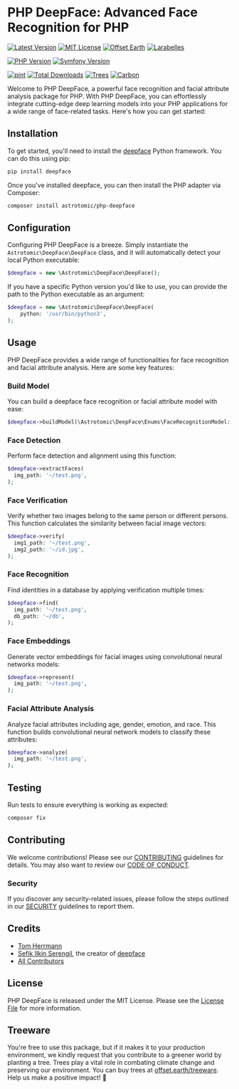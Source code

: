 # PHP DeepFace: Advanced Face Recognition for PHP

[![Latest Version](http://img.shields.io/packagist/v/astrotomic/php-deepface.svg?label=Release&style=for-the-badge)](https://packagist.org/packages/astrotomic/php-deepface)
[![MIT License](https://img.shields.io/github/license/Astrotomic/php-deepface.svg?label=License&color=blue&style=for-the-badge)](https://github.com/Astrotomic/php-deepface/blob/master/LICENSE)
[![Offset Earth](https://img.shields.io/badge/Treeware-%F0%9F%8C%B3-green?style=for-the-badge)](https://plant.treeware.earth/Astrotomic/php-deepface)
[![Larabelles](https://img.shields.io/badge/Larabelles-%F0%9F%A6%84-lightpink?style=for-the-badge)](https://www.larabelles.com/)

[![PHP Version](https://img.shields.io/packagist/dependency-v/astrotomic/php-deepface/php?style=flat-square&label=PHP)](https://packagist.org/packages/astrotomic/php-deepface)
[![Symfony Version](https://img.shields.io/packagist/dependency-v/astrotomic/php-deepface/symfony/process?style=flat-square&label=Symfony)](https://packagist.org/packages/astrotomic/php-deepface)

[![pint](https://img.shields.io/github/actions/workflow/status/Astrotomic/php-deepface/pint.yml?style=flat-square&logo=github&logoColor=white&label=CS)](https://github.com/Astrotomic/php-deepface/actions/workflows/pint.yml)
[![Total Downloads](https://img.shields.io/packagist/dt/astrotomic/php-deepface.svg?label=Downloads&style=flat-square)](https://packagist.org/packages/astrotomic/php-deepface)
[![Trees](https://img.shields.io/ecologi/trees/astrotomic?style=flat-square)](https://forest.astrotomic.info)
[![Carbon](https://img.shields.io/ecologi/carbon/astrotomic?style=flat-square)](https://forest.astrotomic.info)

Welcome to PHP DeepFace, a powerful face recognition and facial attribute analysis package for PHP. With PHP DeepFace, you can effortlessly integrate cutting-edge deep learning models into your PHP applications for a wide range of face-related tasks. Here's how you can get started:

## Installation

To get started, you'll need to install the [deepface](https://github.com/serengil/deepface/tree/master#installation--) Python framework. You can do this using pip:

```bash
pip install deepface
```

Once you've installed deepface, you can then install the PHP adapter via Composer:

```bash
composer install astrotomic/php-deepface
```

## Configuration

Configuring PHP DeepFace is a breeze. Simply instantiate the `Astrotomic\DeepFace\DeepFace` class, and it will automatically detect your local Python executable:

```php
$deepface = new \Astrotomic\DeepFace\DeepFace();
```

If you have a specific Python version you'd like to use, you can provide the path to the Python executable as an argument:

```php
$deepface = new \Astrotomic\DeepFace\DeepFace(
    python: '/usr/bin/python3',
);
```

## Usage

PHP DeepFace provides a wide range of functionalities for face recognition and facial attribute analysis. Here are some key features:

### Build Model

You can build a deepface face recognition or facial attribute model with ease:

```php
$deepface->buildModel(\Astrotomic\DeepFace\Enums\FaceRecognitionModel::VGGFACE);
```

### Face Detection

Perform face detection and alignment using this function:

```php
$deepface->extractFaces(
  img_path: '~/test.png',
);
```

### Face Verification

Verify whether two images belong to the same person or different persons. This function calculates the similarity between facial image vectors:

```php
$deepface->verify(
  img1_path: '~/test.png',
  img2_path: '~/id.jpg',
);
```

### Face Recognition

Find identities in a database by applying verification multiple times:

```php
$deepface->find(
  img_path: '~/test.png',
  db_path: '~/db',
);
```

### Face Embeddings

Generate vector embeddings for facial images using convolutional neural networks models:

```php
$deepface->represent(
  img_path: '~/test.png',
);
```

### Facial Attribute Analysis

Analyze facial attributes including age, gender, emotion, and race. This function builds convolutional neural network models to classify these attributes:

```php
$deepface->analyze(
  img_path: '~/test.png',
);
```

## Testing

Run tests to ensure everything is working as expected:

```bash
composer fix
```

## Contributing

We welcome contributions! Please see our [CONTRIBUTING](https://github.com/Astrotomic/.github/blob/master/CONTRIBUTING.md) guidelines for details. You may also want to review our [CODE OF CONDUCT](https://github.com/Astrotomic/.github/blob/master/CODE_OF_CONDUCT.md).

### Security

If you discover any security-related issues, please follow the steps outlined in our [SECURITY](https://github.com/Astrotomic/.github/blob/master/SECURITY.md) guidelines to report them.

## Credits

- [Tom Herrmann](https://github.com/Gummibeer)
- [Sefik Ilkin Serengil](https://github.com/serengil), the creator of [deepface](https://github.com/serengil/deepface)
- [All Contributors](../../contributors)

## License

PHP DeepFace is released under the MIT License. Please see the [License File](LICENSE.md) for more information.

## Treeware

You're free to use this package, but if it makes it to your production environment, we kindly request that you contribute to a greener world by planting a tree.
Trees play a vital role in combating climate change and preserving our environment.
You can buy trees at [offset.earth/treeware](https://plant.treeware.earth/Astrotomic/php-deepface). Help us make a positive impact! 🌳
